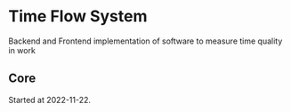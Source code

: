# Time Flow System 
Backend and Frontend implementation of software to measure time quality in work

## Core
Started at 2022-11-22.
